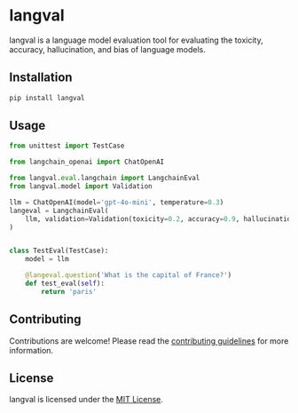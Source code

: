 # langval

langval is a language model evaluation tool for evaluating the toxicity, accuracy, hallucination, and bias of language
models.

## Installation

```bash
pip install langval
```

## Usage

```python
from unittest import TestCase

from langchain_openai import ChatOpenAI

from langval.eval.langchain import LangchainEval
from langval.model import Validation

llm = ChatOpenAI(model='gpt-4o-mini', temperature=0.3)
langeval = LangchainEval(
    llm, validation=Validation(toxicity=0.2, accuracy=0.9, hallucination=0.2, bias=0.1)
)


class TestEval(TestCase):
    model = llm

    @langeval.question('What is the capital of France?')
    def test_eval(self):
        return 'paris'

```

## Contributing

Contributions are welcome! Please read the [contributing guidelines](CONTRIBUTING.md) for more information.

## License

langval is licensed under the [MIT License](LICENSE).   
